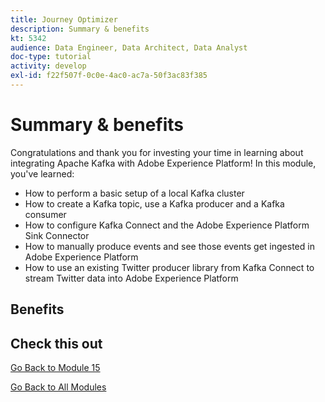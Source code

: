 ```yaml
---
title: Journey Optimizer
description: Summary & benefits
kt: 5342
audience: Data Engineer, Data Architect, Data Analyst
doc-type: tutorial
activity: develop
exl-id: f22f507f-0c0e-4ac0-ac7a-50f3ac83f385
---
```

# Summary & benefits

Congratulations and thank you for investing your time in learning about integrating Apache Kafka with Adobe Experience Platform! 
In this module, you've learned:

- How to perform a basic setup of a local Kafka cluster
- How to create a Kafka topic, use a Kafka producer and a Kafka consumer
- How to configure Kafka Connect and the Adobe Experience Platform Sink Connector
- How to manually produce events and see those events get ingested in Adobe Experience Platform
- How to use an existing Twitter producer library from Kafka Connect to stream Twitter data into Adobe Experience Platform 

## Benefits

## Check this out

[Go Back to Module 15](./aep-apache-kafka.md)

[Go Back to All Modules](../../overview.md)
